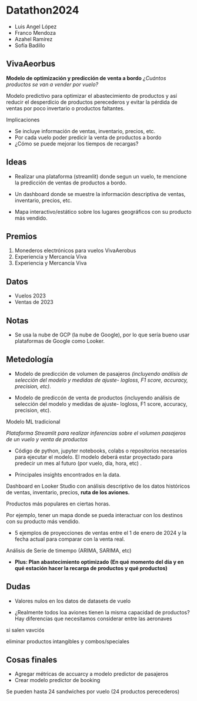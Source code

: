 # Datathon2024

- Luis Angel López
- Franco Mendoza
- Azahel Ramírez
- Sofía Badillo

## VivaAeorbus

**Modelo de optimización y predicción de venta a bordo**
*¿Cuántos productos se van a vender por vuelo?*

Modelo predictivo para optimizar el abastecimiento de productos y así reducir el desperdicio de productos perecederos y evitar la pérdida de ventas por poco invertario o productos faltantes.

Implicaciones
- Se incluye información de ventas, inventario, precios, etc.
- Por cada vuelo poder predicir la venta de productos a bordo
- ¿Cómo se puede mejorar los tiempos de recargas?

## Ideas
- Realizar una plataforma (streamlit) donde segun un vuelo, te mencione la predicción de ventas de productos a bordo.

- Un dashboard donde se muestre la información descriptiva de ventas, inventario, precios, etc.

- Mapa interactivo/estático sobre los lugares geográficos con su producto más vendido.


## Premios
1. Monederos electrónicos para vuelos VivaAerobus
2. Experiencia y Mercancía Viva
3. Experiencia y Mercancía Viva

## Datos 
- Vuelos 2023
- Ventas de 2023


## Notas
- Se usa la nube de GCP (la nube de Google), por lo que sería bueno usar plataformas de Google como Looker.

## Metedología

* Modelo de predicción de volumen de pasajeros *(incluyendo análisis de selección del modelo y medidas de ajuste- logloss, F1 score, accuracy, precision, etc)*.


* Modelo de prediccón de venta de productos (incluyendo análisis de selección del modelo y medidas de ajuste- logloss, F1 score, accuracy, precision, etc).

Modelo ML tradicional

*Plataforma Streamlit para realizar inferencias sobre el volumen pasajeros de un vuelo y venta de productos*

* Código de python, jupyter notebooks, colabs o repositorios necesarios para ejecutar el modelo. El modelo deberá estar proyectado para predecir un mes al futuro (por vuelo, día, hora, etc) .

* Principales insights encontrados en la data.

Dashboard en Looker Studio con análisis descriptivo de los datos históricos de ventas, inventario, precios, **ruta de los aviones.**

Productos más populares en ciertas horas.

Por ejemplo, tener un mapa donde se pueda interactuar con los destinos con su producto más vendido.

* 5 ejemplos de proyecciones de ventas entre el 1 de enero de 2024 y la fecha actual para comparar con la venta real.

Análisis de Serie de timempo (ARIMA, SARIMA, etc)

* **Plus: Plan abastecimiento optimizado (En qué momento del día y en qué estación hacer la recarga de productos y qué productos)**


## Dudas
- Valores nulos en los datos de datasets de vuelo

- ¿Realmente todos loa aviones tienen la misma capacidad de productos? Hay diferencias que necesitamos considerar entre las aeronaves

si salen vavciós

eliminar productos intangibles y combos/speciales

## Cosas finales
- Agregar métricas de accuarcy a modelo predictor de pasajeros
- Crear modelo predictor de booking

Se pueden hasta 24 sandwiches por vuelo (24 productos perecederos)
